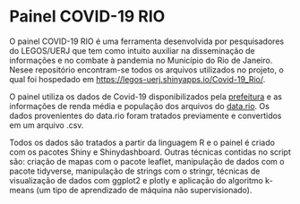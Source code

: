 # Painel COVID-19 RIO

O painel COVID-19 RIO é uma ferramenta desenvolvida por pesquisadores do LEGOS/UERJ que tem como intuito auxiliar na disseminação de informações e no combate à pandemia no Município do Rio de Janeiro. Nesee repositório encontram-se todos os arquivos utilizados no projeto, o qual foi hospedado em https://legos-uerj.shinyapps.io/Covid-19_Rio/.

O painel utiliza os dados de Covid-19 disponibilizados pela [prefeitura](https://experience.arcgis.com/experience/38efc69787a346959c931568bd9e2cc4) e as informações de renda média e população dos arquivos do [data.rio](http://www.data.rio/). Os dados provenientes do data.rio foram tratados previamente e convertidos em um arquivo .csv.

Todos os dados são tratados a partir da linguagem R e o painel é criado com os pacotes Shiny e Shinydashboard. Outras técnicas contidas no script são: criação de mapas com o pacote leaflet, manipulação de dados com o pacote tidyverse, manipulação de strings com o stringr, técnicas de visualização de dados com ggplot2 e plotly e aplicação do algoritmo k-means (um tipo de aprendizado de máquina não supervisionado).
